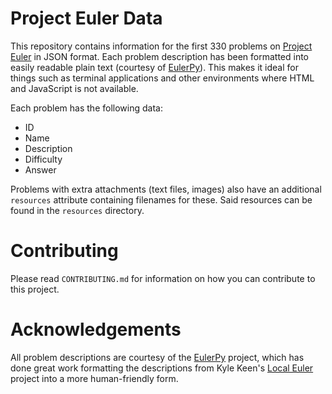 Project Euler Data
==================
This repository contains information for the first 330 problems on
[Project Euler](https://projecteuler.net) in JSON format.
Each problem description has been formatted into easily readable plain text
(courtesy of [EulerPy](https://github.com/iKevinY/EulerPy)).
This makes it ideal for things such as terminal applications and other
environments where HTML and JavaScript is not available.

Each problem has the following data:

* ID
* Name
* Description
* Difficulty
* Answer

Problems with extra attachments (text files, images) also have an additional
`resources` attribute containing filenames for these.
Said resources can be found in the `resources` directory.


Contributing
============
Please read `CONTRIBUTING.md` for information on how you can contribute to this
project.


Acknowledgements
================
All problem descriptions are courtesy of the
[EulerPy](https://github.com/iKevinY/EulerPy) project, which has done great
work formatting the descriptions from Kyle Keen's
[Local Euler](http://kmkeen.com/local-euler) project into a more human-friendly
form.
